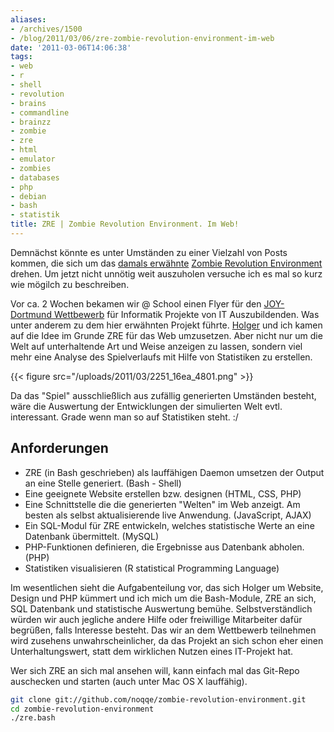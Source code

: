 ```yaml
---
aliases:
- /archives/1500
- /blog/2011/03/06/zre-zombie-revolution-environment-im-web
date: '2011-03-06T14:06:38'
tags:
- web
- r
- shell
- revolution
- brains
- commandline
- brainzz
- zombie
- zre
- html
- emulator
- zombies
- databases
- php
- debian
- bash
- statistik
title: ZRE | Zombie Revolution Environment. Im Web!
---
```


Demnächst könnte es unter Umständen zu einer Vielzahl von Posts kommen, die
sich um das [damals erwähnte](/archives/1314) [Zombie Revolution
Environment](https://github.com/noqqe/zombie-revolution-environment)
drehen. Um jetzt nicht unnötig weit auszuholen versuche ich es mal so kurz
wie mögilch zu beschreiben.

Vor ca. 2 Wochen bekamen wir @ School einen Flyer für den [JOY-Dortmund
Wettbewerb](http://www.joy-dortmund.de/de/home/) für Informatik Projekte
von IT Auszubildenden. Was unter anderem zu dem hier erwähnten Projekt
führte. [Holger](http://savier.n0q.org/) und ich kamen auf die Idee im
Grunde ZRE für das Web umzusetzen. Aber nicht nur um die Welt auf
unterhaltende Art und Weise anzeigen zu lassen, sondern viel mehr eine
Analyse des Spielverlaufs mit Hilfe von Statistiken zu erstellen.

{{< figure src="/uploads/2011/03/2251_16ea_4801.png" >}}

Da das "Spiel" ausschließlich aus zufällig generierten Umständen besteht,
wäre die Auswertung der Entwicklungen der simulierten Welt evtl.
interessant. Grade wenn man so auf Statistiken steht. :/


## Anforderungen

  * ZRE (in Bash geschrieben) als lauffähigen Daemon umsetzen der Output an eine Stelle generiert. (Bash - Shell)
  * Eine geeignete Website erstellen bzw. designen (HTML, CSS, PHP)
  * Eine Schnittstelle die die generierten "Welten" im Web anzeigt. Am besten als selbst aktualisierende live Anwendung. (JavaScript, AJAX)
  * Ein SQL-Modul für ZRE entwickeln, welches statistische Werte an eine Datenbank übermittelt. (MySQL)
  * PHP-Funktionen definieren, die Ergebnisse aus Datenbank abholen. (PHP)
  * Statistiken visualisieren (R statistical Programming Language)

Im wesentlichen sieht die Aufgabenteilung vor, das sich Holger um Website,
Design und PHP kümmert und ich mich um die Bash-Module, ZRE an sich, SQL
Datenbank und statistische Auswertung bemühe. Selbstverständlich würden wir
auch jegliche andere Hilfe oder freiwillige Mitarbeiter dafür begrüßen,
falls Interesse besteht. Das wir an dem Wettbewerb teilnehmen wird zusehens
unwahrscheinlicher, da das Projekt an sich schon eher einen
Unterhaltungswert, statt dem wirklichen Nutzen eines IT-Projekt hat.

Wer sich ZRE an sich mal ansehen will, kann einfach mal das Git-Repo
auschecken und starten (auch unter Mac OS X lauffähig).

``` bash
git clone git://github.com/noqqe/zombie-revolution-environment.git
cd zombie-revolution-environment
./zre.bash
```